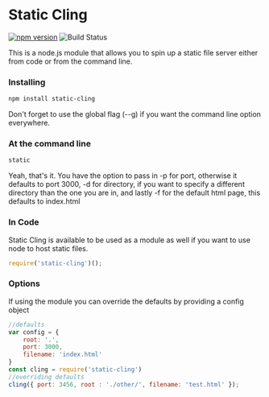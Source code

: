 # Static Cling

[![npm version](https://badge.fury.io/js/static-cling.svg)](https://badge.fury.io/js/static-cling) ![Build Status](https://img.shields.io/circleci/project/github/Kevnz/Static-Cling/master.svg)


This is a node.js module that allows you to spin up a static file server either from code or from the command line.

### Installing

```bash
npm install static-cling
```

Don't forget to use the global flag (--g) if you want the command line option everywhere.

### At the command line

```bash
static
```

Yeah, that's it. You have the option to pass in -p for port, otherwise it defaults to port 3000, -d for directory, if you want to specify a different directory than the one you are in, and lastly -f for the default html page, this defaults to index.html

### In Code

Static Cling is available to be used as a module as well if you want to use node to host static files.

```js
require('static-cling')();
```

### Options

If using the module you can override the defaults by providing a config object

```js
//defaults
var config = {
    root: '.',
    port: 3000,
    filename: 'index.html'
}
const cling = require('static-cling')
//overriding defaults
cling({ port: 3456, root : './other/', filename: 'test.html' });
```
